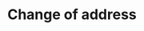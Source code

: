 ---
title: Change of address
longTitle: 'Change of address'
tags:
- gccommon
french:
- "[[Changement dadresse]]"
---